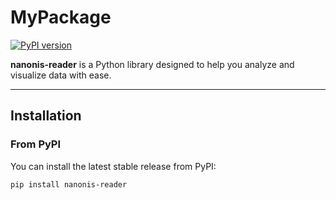 # MyPackage

[![PyPI version](https://badge.fury.io/py/nanonis-reader.svg)]([https://badge.fury.io/py/mypackage](https://pypi.org/project/nanonis-reader/))

**nanonis-reader** is a Python library designed to help you analyze and visualize data with ease.  

---

## Installation

### From PyPI
You can install the latest stable release from PyPI:

```bash
pip install nanonis-reader
